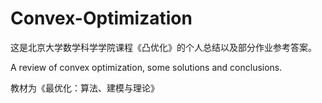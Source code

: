 # Convex-Optimization

这是北京大学数学科学学院课程《凸优化》的个人总结以及部分作业参考答案。

A review of convex optimization, some solutions and conclusions.

教材为《最优化：算法、建模与理论》
